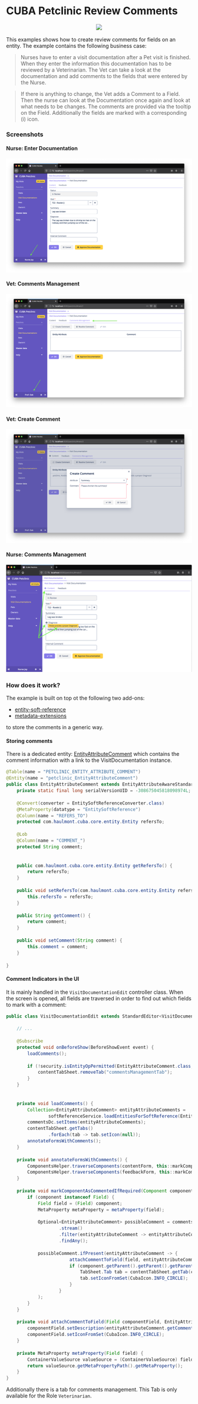 # CUBA Petclinic Review Comments

<p align="center">
  <img src="https://github.com/cuba-platform/cuba-petclinic/blob/master/img/petclinic_logo_with_slogan.svg"/>
</p>

This examples shows how to create review comments for fields on an entity. 
The example contains the following business case:

> Nurses have to enter a visit documentation after a Pet visit is finished. When they enter the information
this documentation has to be reviewed by a Veterinarian. The Vet can take a look at the documentation
and add comments to the fields that were entered by the Nurse.

> If there is anything to change, the Vet adds a Comment to a Field. Then the nurse can look at the Documentation once
again and look at what needs to be changes. The comments are provided via the tooltip on the Field. Additionally
the fields are marked with a corresponding (i) icon.


### Screenshots

#### Nurse: Enter Documentation 
![nurse-enter-documentation](/img/screenshots/nurse-enter-documentation.png)

#### Vet: Comments Management
![nurse-enter-documentation](/img/screenshots/vet-comments-management.png)

#### Vet: Create Comment
![nurse-enter-documentation](/img/screenshots/create-comment.png)

#### Nurse: Comments Management
![show-comment](/img/screenshots/show-comment.png)

### How does it work?

The example is built on top ot the following two add-ons:

* [entity-soft-reference](https://github.com/mariodavid/cuba-example-using-entity-soft-reference/)
* [metadata-extensions](https://github.com/mariodavid/cuba-component-metadata-extensions/)

to store the comments in a generic way.

#### Storing comments

There is a dedicated entity: [EntityAttributeComment]() which contains the comment information with a link to the VisitDocumentation instance.

```java
@Table(name = "PETCLINIC_ENTITY_ATTRIBUTE_COMMENT")
@Entity(name = "petclinic_EntityAttributeComment")
public class EntityAttributeComment extends EntityAttributeAwareStandardEntity {
    private static final long serialVersionUID = -308675045818098974L;

    @Convert(converter = EntitySoftReferenceConverter.class)
    @MetaProperty(datatype = "EntitySoftReference")
    @Column(name = "REFERS_TO")
    protected com.haulmont.cuba.core.entity.Entity refersTo;

    @Lob
    @Column(name = "COMMENT_")
    protected String comment;


    public com.haulmont.cuba.core.entity.Entity getRefersTo() {
        return refersTo;
    }

    public void setRefersTo(com.haulmont.cuba.core.entity.Entity refersTo) {
        this.refersTo = refersTo;
    }

    public String getComment() {
        return comment;
    }

    public void setComment(String comment) {
        this.comment = comment;
    }

}
```


#### Comment Indicators in the UI

It is mainly handled in the `VisitDocumentationEdit` controller class. When the screen is opened, all fields
are traversed in order to find out which fields to mark with a comment:

```java
public class VisitDocumentationEdit extends StandardEditor<VisitDocumentation> {
    
    // ...

    @Subscribe
    protected void onBeforeShow(BeforeShowEvent event) {
        loadComments();

        if (!security.isEntityOpPermitted(EntityAttributeComment.class, EntityOp.UPDATE)) {
            contentTabSheet.removeTab("commentsManagementTab");
        }
    }


    private void loadComments() {
        Collection<EntityAttributeComment> entityAttributeComments =
                softReferenceService.loadEntitiesForSoftReference(EntityAttributeComment.class, getEditedEntity(), "refersTo");
        commentsDc.setItems(entityAttributeComments);
        contentTabSheet.getTabs()
                .forEach(tab -> tab.setIcon(null));
        annotateFormsWithComments();
    }

    private void annotateFormsWithComments() {
        ComponentsHelper.traverseComponents(contentForm, this::markComponentAsCommentedIfRequired);
        ComponentsHelper.traverseComponents(feedbackForm, this::markComponentAsCommentedIfRequired);
    }

    private void markComponentAsCommentedIfRequired(Component component) {
        if (component instanceof Field) {
            Field field = (Field) component;
            MetaProperty metaProperty = metaProperty(field);

            Optional<EntityAttributeComment> possibleComment = commentsDc.getItems()
                    .stream()
                    .filter(entityAttributeComment -> entityAttributeComment.getEntityAttribute().equals(metaProperty))
                    .findAny();

            possibleComment.ifPresent(entityAttributeComment -> {
                        attachCommentToField(field, entityAttributeComment);
                        if (component.getParent().getParent().getParent() instanceof TabSheet) {
                            TabSheet.Tab tab = contentTabSheet.getTab(component.getParent().getParent().getId());
                            tab.setIconFromSet(CubaIcon.INFO_CIRCLE);
                        }
                    }
            );
        }
    }

    private void attachCommentToField(Field componentField, EntityAttributeComment entityAttributeComment) {
        componentField.setDescription(entityAttributeComment.getComment());
        componentField.setIconFromSet(CubaIcon.INFO_CIRCLE);
    }

    private MetaProperty metaProperty(Field field) {
        ContainerValueSource valueSource = (ContainerValueSource) field.getValueSource();
        return valueSource.getMetaPropertyPath().getMetaProperty();
    }
}
```

Additionally there is a tab for comments management. This Tab is only available for the Role `Veterinarian`.
